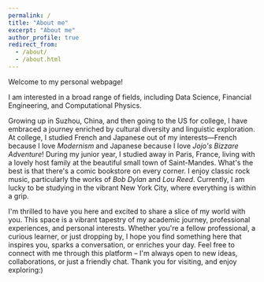 ```yaml
---
permalink: /
title: "About me"
excerpt: "About me"
author_profile: true
redirect_from: 
  - /about/
  - /about.html
---
```


Welcome to my personal webpage!

I am interested in a broad range of fields, including Data Science, Financial Engineering, and Computational Physics.

Growing up in Suzhou, China, and then going to the US for college, I have embraced a journey enriched by cultural diversity and linguistic exploration. At college, I studied French and Japanese out of my interests—French because I love <em>Modernism</em> and Japanese because I love <em>Jojo's Bizzare Adventure</em>! During my junior year, I studied away in Paris, France, living with a lovely host family at the beautiful small town of Saint-Mandes. What's the best is that there's a comic bookstore on every corner. I enjoy classic rock music, particularly the works of <em>Bob Dylan</em> and <em>Lou Reed</em>. Currently, I am lucky to be studying in the vibrant New York City, where everything is within a grip.

I'm thrilled to have you here and excited to share a slice of my world with you. This space is a vibrant tapestry of my academic journey, professional experiences, and personal interests. Whether you're a fellow professional, a curious learner, or just dropping by, I hope you find something here that inspires you, sparks a conversation, or enriches your day. Feel free to connect with me through this platform – I'm always open to new ideas, collaborations, or just a friendly chat. Thank you for visiting, and enjoy exploring:)
